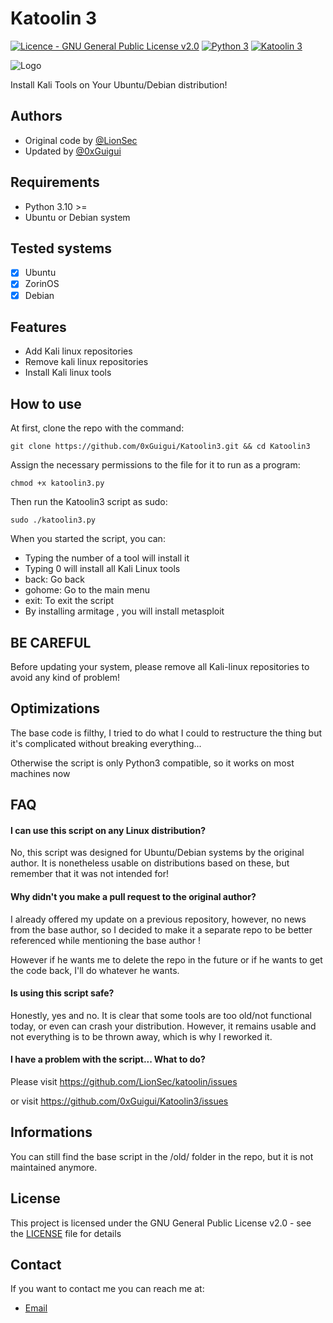 # Katoolin 3

[![Licence - GNU General Public License v2.0](https://img.shields.io/badge/Licence-GNU_General_Public_License_v2.0-2ea44f)](https://github.com/0xGuigui/Katoolin3/blob/master/LICENCE)
[![Python 3](https://img.shields.io/badge/Python_3-gray?logo=python)](https://www.python.org/)
[![Katoolin 3](https://img.shields.io/badge/Katoolin_3-darkgreen?logo=Kali+Linux&logoColor=white)](https://github.com/0xGuigui/Katoolin3/)

![Logo](https://i.imgur.com/FbsdrLU.png)

Install Kali Tools on Your Ubuntu/Debian distribution!

## Authors

- Original code by [@LionSec](https://github.com/LionSec)
- Updated by [@0xGuigui](https://github.com/0xGuigui)

## Requirements

- Python 3.10 >=
- Ubuntu or Debian system

## Tested systems

- [x] Ubuntu
- [x] ZorinOS
- [x] Debian

## Features

- Add Kali linux repositories
- Remove kali linux repositories
- Install Kali linux tools

## How to use

At first, clone the repo with the command:

    git clone https://github.com/0xGuigui/Katoolin3.git && cd Katoolin3

Assign the necessary permissions to the file for it to run as a program:

    chmod +x katoolin3.py

Then run the Katoolin3 script as sudo:

    sudo ./katoolin3.py

When you started the script, you can:

- Typing the number of a tool will install it
- Typing 0 will install all Kali Linux tools
- back: Go back
- gohome: Go to the main menu
- exit: To exit the script
- By installing armitage , you will install metasploit

## BE CAREFUL

Before updating your system, please remove all Kali-linux repositories to avoid any kind of problem!

## Optimizations

The base code is filthy, I tried to do what I could to restructure the thing but it's complicated without breaking
everything...

Otherwise the script is only Python3 compatible, so it works on most machines now

## FAQ

#### I can use this script on any Linux distribution?

No, this script was designed for Ubuntu/Debian systems by the original author. It is nonetheless usable on distributions
based on these, but remember that it was not intended for!

#### Why didn't you make a pull request to the original author?

I already offered my update on a previous repository, however, no news from the base author, so I decided to make it a
separate repo to be better referenced while mentioning the base author !

However if he wants me to delete the repo in the future or if he wants to get the code back, I'll do whatever he wants.

#### Is using this script safe?

Honestly, yes and no. It is clear that some tools are too old/not functional today, or even can crash your distribution.
However, it remains usable and not everything is to be thrown away, which is why I reworked it.

#### I have a problem with the script... What to do?

Please visit https://github.com/LionSec/katoolin/issues

or visit https://github.com/0xGuigui/Katoolin3/issues

## Informations

You can still find the base script in the /old/ folder in the repo, but it is not maintained anymore.

## License

This project is licensed under the GNU General Public License v2.0 - see
the [LICENSE](https://github.com/0xGuigui/Katoolin3/blob/master/LICENCE) file for details

## Contact

If you want to contact me you can reach me at:

- [Email](mailto:0xguigui@proton.me)
